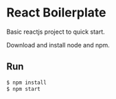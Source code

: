# React Boilerplate
Basic reactjs project to quick start.
 
Download and install node and npm.

## Run

```bash
$ npm install
$ npm start
```